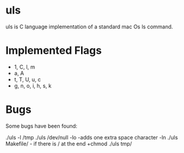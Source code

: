# uls
uls is C language implementation of a standard mac Os ls command.

# Implemented Flags
* 1, C, l, m
* a, A
* t, T, U, u, c
* g, n, o, i, h, s, k

# Bugs
Some bugs have been found:

./uls -l /tmp
./uls /dev/null
-lo -adds one extra space character
-ln
./uls Makefile/ - if there is / at the end
+chmod
./uls tmp/
